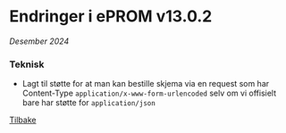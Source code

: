 # Endringer i ePROM v13.0.2
*Desember 2024*

### Teknisk
- Lagt til støtte for at man kan bestille skjema via en request som har Content-Type `application/x-www-form-urlencoded` selv om vi offisielt bare har støtte for `application/json`

[Tilbake](./Releaselist)
